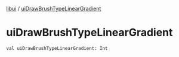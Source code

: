 [libui](index.md) / [uiDrawBrushTypeLinearGradient](./ui-draw-brush-type-linear-gradient.md)

# uiDrawBrushTypeLinearGradient

`val uiDrawBrushTypeLinearGradient: Int`